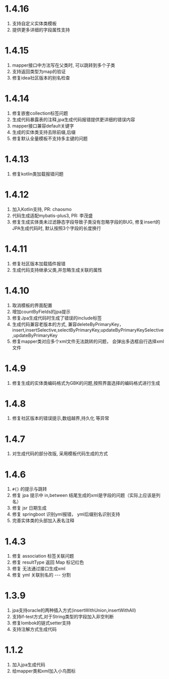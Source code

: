 # 1.4.16
1. 支持自定义实体类模板
2. 提供更多详细的字段属性支持

# 1.4.15
1. mapper接口中方法写在父类时, 可以跳转到多个子类
2. 支持返回类型为map的验证
3. 修复idea社区版本的别名检查

# 1.4.14
1. 修复嵌套collection标签问题
2. 生成代码暴露表的注释,jpa生成代码报错提供更详细的错误内容
3. mapper接口兼容default关键字
4. 生成的实体类支持去除前缀,后缀
5. 修复默认全量模板不支持多主键的问题

# 1.4.13
1. 修复kotlin类加载报错问题

# 1.4.12
1. 加入Kotlin支持, PR: chaosmo
2. 代码生成适配mybatis-plus3, PR: 李茂盛
3. 修复生成实体类未过滤静态字段导致子类没有忽略字段的BUG, 修复insert的JPA生成代码时, 默认按照3个字段的长度换行

# 1.4.11
1. 修复社区版本加载插件报错
2. 生成代码支持继承父类,并忽略生成关联的属性

# 1.4.10
1. 取消模板的界面配置
2. 增加countByFields的jpa提示
3. 修复Jpa生成代码时生成了错误的include标签
4. 生成代码兼容老版本的方式, 兼容deleteByPrimaryKey，insert,insertSelective,selectByPrimaryKey,updateByPrimaryKeySelective,updateByPrimaryKey
5. 修复mapper类对应多个xml文件无法跳转的问题， 会弹出多选框自行选择xml文件

# 1.4.9
1. 修复生成的实体类编码格式为GBK的问题,按照界面选择的编码格式进行生成

# 1.4.8
1. 修复社区版本的错误提示,数组越界,持久化 等异常

# 1.4.7
1. 对生成代码的部分改版, 采用模板代码生成的方式

# 1.4.6
1. `#{}` 的提示与跳转
2. 修复 jpa 提示中 in,between 结尾生成的xml是字段的问题（实际上应该是列名）
3. 修复 jsr 日期生成
4. 修复 springboot 识别yml报错， yml后缀别名识别支持
5. 完善实体类的头部加入表名注释

# 1.4.3
1. 修复 association 标签关联问题
2. 修复 resultType 返回 Map 标记红色
3. 修复 无法通过接口生成xml
4. 修复 yml 关联别名的 --- 分割

# 1.3.9
1. jpa支持oracle的两种插入方式(insertWithUnion,insertWithAll)
2. 支持if-test方式,对于String类型的字段加入非空判断
3. 修复lombok的链式setter支持
4. 支持注解方式生成代码

# 1.1.2
1. 加入jpa生成代码
2. 给mapper类和xml加入小鸟图标
